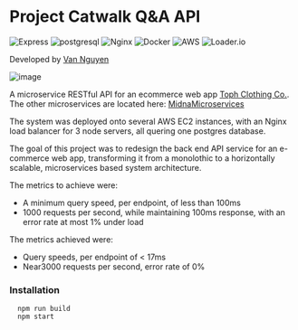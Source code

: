 
# Project Catwalk Q&A API

![Express](https://img.shields.io/badge/-Express-20232A?style=for-the-badge&logo=express&logoColor=yellow)
![postgresql](https://img.shields.io/badge/PostgreSQL-316192?style=for-the-badge&logo=postgresql&logoColor=white)
![Nginx](https://img.shields.io/badge/Nginx-009639?style=for-the-badge&logo=nginx&logoColor=white)
![Docker](https://img.shields.io/badge/Docker-2CA5E0?style=for-the-badge&logo=docker&logoColor=white)
![AWS](https://img.shields.io/badge/Amazon_AWS-FF9900?style=for-the-badge&logo=amazonaws&logoColor=white)
![Loader.io](https://loader.io/)


Developed by [Van Nguyen](https://github.com/vannguyen-vn)

![image](https://user-images.githubusercontent.com/59850870/138746239-5bf5cfbf-b246-4ab2-8fbc-55f9289a351d.png)

A microservice RESTful API for an ecommerce web app [Toph Clothing Co.](https://github.com/hr-rfp55-toph-FEC/Project-Catwalk). The other microservices are located here: [MidnaMicroservices](https://github.com/SDC-TeamMidna)

The system was deployed onto several AWS EC2 instances, with an Nginx load balancer for 3 node servers, all quering one postgres database.

The goal of this project was to redesign the back end API service for an e-commerce web app, transforming it from a monolothic to a horizontally scalable, microservices based system architecture.

The metrics to achieve were:
  - A minimum query speed, per endpoint, of less than 100ms
  - 1000 requests per second, while maintaining 100ms response, with an error rate at most 1% under load

The metrics achieved were:
  - Query speeds, per endpoint of < 17ms
  - Near3000 requests per second, error rate of 0%


### Installation
```
  npm run build
  npm start
```
